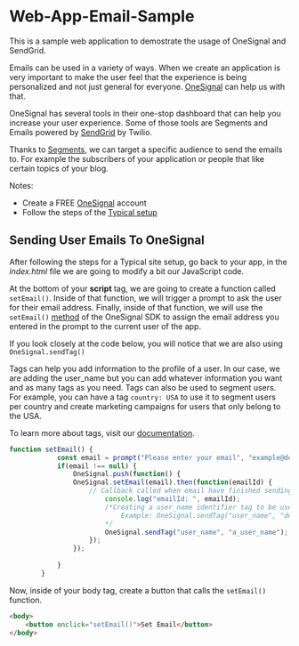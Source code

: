 # Web-App-Email-Sample

This is a sample web application to demostrate the usage of OneSignal and SendGrid. 

Emails can be used in a variety of ways. When we create an application is very important to make the user feel that the experience is being personalized and not just general for everyone. [OneSignal](https://onesignal.com) can help us with that. 

OneSignal has several tools in their one-stop dashboard that can help you increase your user experience. Some of those tools are Segments and Emails powered by [SendGrid](https://sendgrid.com/) by Twilio.

Thanks to [Segments](https://documentation.onesignal.com/docs/segmentation/), we can target a specific audience to send the emails to. For example the subscribers of your application or people that like certain topics of your blog.

Notes:
* Create a FREE [OneSignal](https://onesignal.com/) account 
* Follow the steps of the  [Typical setup](https://documentation.onesignal.com/docs/web-push-typical-setup)

## Sending User Emails To OneSignal

After following the steps for a Typical site setup, go back to your app, in the *index.html* file we are going to modify a bit our JavaScript code. 

At the bottom of your **script** tag, we are going to create a function called `setEmail()`. Inside of that function, we will trigger a prompt to ask the user for their email address. Finally, inside of that function, we will use the `setEmail()`  [method](https://documentation.onesignal.com/docs/email-quickstart) of the OneSignal SDK to assign the email address you entered in the prompt to the current user of the app.

If you look closely at the code below, you will notice that we are also using `OneSignal.sendTag()`

Tags can help you add information to the profile of a user. In our case, we are adding the user_name but you can add whatever information you want and as many tags as you need. Tags can also be used to segment users. For example, you can have a tag `country: USA` to use it to segment users per country and create marketing campaigns for users that only belong to the USA.

To learn more about tags, visit our [documentation](https://documentation.onesignal.com/docs/add-user-data-tags).

```javascript
function setEmail() {
            const email = prompt("Please enter your email", "example@domain.com");
            if(email !== null) {
                OneSignal.push(function() {
                OneSignal.setEmail(email).then(function(emailId) {
                    // Callback called when email have finished sending
                        console.log("emailId: ", emailId);
                        /*Creating a user_name identifier tag to be used in the email
                            Example: OneSignal.sendTag("user_name", "devpato");   
                        */
                        OneSignal.sendTag("user_name", "a_user_name");   
                    }); 
                });
                
            }
        }

```

Now, inside of your body tag, create a button that calls the `setEmail()` function.

```html
<body>
    <button onclick="setEmail()">Set Email</button>
</body>
```
